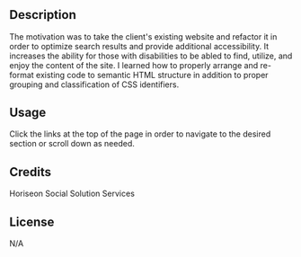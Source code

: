 # <Module01-Challenge>

## Description

The motivation was to take the client's existing website and refactor it in order to optimize search results and provide additional accessibility. It increases the ability for those with disabilities to be abled to find, utilize, and enjoy the content of the site. I learned how to properly arrange and re-format existing code to semantic HTML structure in addition to proper grouping and classification of CSS identifiers.

## Usage

Click the links at the top of the page in order to navigate to the desired section or scroll down as needed.

## Credits

Horiseon Social Solution Services

## License
N/A